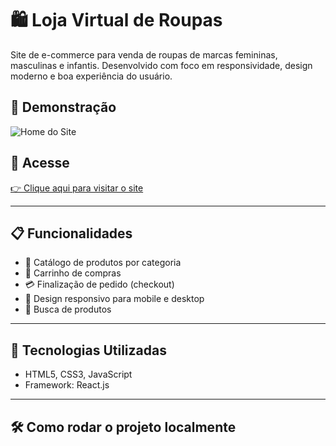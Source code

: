 # 🛍️ Loja Virtual de Roupas

Site de e-commerce para venda de roupas de marcas femininas, masculinas e infantis.
Desenvolvido com foco em responsividade, design moderno e boa experiência do usuário.

## 📸 Demonstração

![Home do Site](./screenshot-home.png)

## 🔗 Acesse

[👉 Clique aqui para visitar o site](https://seudominio.com)

---

## 📋 Funcionalidades

- 🧥 Catálogo de produtos por categoria
- 🛒 Carrinho de compras
- 💳 Finalização de pedido (checkout)
- 📱 Design responsivo para mobile e desktop
- 🔎 Busca de produtos

---

## 🚀 Tecnologias Utilizadas

- HTML5, CSS3, JavaScript
- Framework: React.js

---

## 🛠️ Como rodar o projeto localmente



